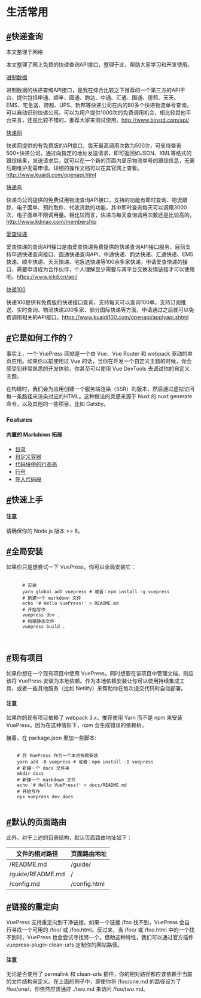 <div class="md">
  <h1>生活常用</h1>
  <h2 id="1_1"><a href="#1_1">#</a>快递查询</h2>
  <p>本文整理于网络<p>
  <p>本文整理了网上免费的快递查询API接口，整理于此，帮助大家学习和开发使用。<p>
  <a href="http://www.binstd.com/api/">进制数据</a>
  <p>进制数据的快递查绚API接口，是我在综合比较之下推荐的一个第三方的API平台，提供包括申通、顺丰、圆通、韵达、中通、汇通、国通、德邦、天天、EMS、宅急送、跨越、UPS、新邦等快递公司在内的80多个快递物流单号查询。可以自动识别快递公司。可以为用户提供1000次的免费调用机会，相比较其他平台来言，还是比较不错的，推荐大家来测试使用。<a href="http://www.binstd.com/api/">http://www.binstd.com/api/</a></p>
  <a href="http://www.kuaidi.com/openapi.html">快递网</a>
  <p>快递网提供的有免费版的API接口，每天最高调用次数为500次，可支持查询500+快递公司。通过向指定的地址发送请求，即可返回如JSON、XML等格式的跟综结果，发送请求后，就可以在一个新的页面内显示物流单号的跟综信息，无需后期维护无需申请。详细的操作文档可以在其官网上查看。<a href="http://www.kuaidi.com/openapi.html">http://www.kuaidi.com/openapi.html</a></p>
  <a href="http://www.kdniao.com/membership">快递鸟</a>
  <p>快递鸟公司提供的免费试用物流查询API接口，支持的功能有即时查询、物流跟踪、电子面单、预约取件、代收货款的功能，其中即时查询每天可以调用3000次，电子面单不限调用量。相比较而言，快递鸟每天查询调用次数还是比较高的。<a href="http://www.kdniao.com/membership">http://www.kdniao.com/membership</a></p>
  <a href="https://www.ickd.cn/api/">爱查快递</a>
  <p>爱查快递的查询API接口是由爱查快递免费提供的快递查询API接口服务，目前支持申通快递查询接口、圆通快递查询API、中通快递、韵达快递、汇通快递、EMS快递、顺丰快递、天天快递、宅急送快递等100余多家快递。申请爱查快递的接口，需要申请成为合作伙伴，个人理解至少需要与其平台交换友情链接才可以使用吧。<a href="https://www.ickd.cn/api/">https://www.ickd.cn/api/</a></p>
  <a href="https://www.kuaidi100.com/openapi/applyapi.shtml">快递100</a>
  <p>快递100提供有免费版的快递接口查询，支持每天可以查询100单。支持订阅推送、实时查询、物流快递200多家、部分国际快递等方面，申请通过之后就可以免费调用相关的API接口。<a href="https://www.kuaidi100.com/openapi/applyapi.shtml">https://www.kuaidi100.com/openapi/applyapi.shtml</a></p>
  <div class="mb_70"></div>
  <h2 id="1_1"><a href="#1_1">#</a>它是如何工作的？</h2>
  <p>事实上，一个 VuePress 网站是一个由 Vue、Vue Router 和 webpack 驱动的单页应用。如果你以前使用过 Vue 的话，当你在开发一个自定义主题的时候，你会感受到非常熟悉的开发体验，你甚至可以使用 Vue DevTools 去调试你的自定义主题。</p>
  <p>在构建时，我们会为应用创建一个服务端渲染（SSR）的版本，然后通过虚拟访问每一条路径来渲染对应的HTML。这种做法的灵感来源于 Nuxt 的 nuxt generate 命令，以及其他的一些项目，比如 Gatsby。</p>
  <h3>Features</h3>
  <h4>内置的 Markdown 拓展</h4>
  <ul>
    <li><a href="">目录</a></li>
    <li><a href="">自定义容器</a></li>
    <li><a href="">代码块中的行高亮</a></li>
    <li><a href="">行号</a></li>
    <li><a href="">导入代码段</a></li>
  </ul>
  <div class="mb_70"></div>
  <h2 id="1_2"><a href="#1_2">#</a>快速上手</h2>
  <div class="yellow">
    <h4>注意</h4>
    <p>请确保你的 Node.js 版本 >= 8。</p>
  </div>
  <div class="mb_70"></div>
  <h2 id="1_3"><a href="#1_3">#</a>全局安装</h2>
  <p>如果你只是想尝试一下 VuePress，你可以全局安装它：</p>
  <pre class='hljs'>
    <code>
      # 安装
      yarn global add vuepress # 或者：npm install -g vuepress
      # 新建一个 markdown 文件
      echo '# Hello VuePress!' > README.md
      # 开始写作
      vuepress dev .
      # 构建静态文件
      vuepress build .
    </code>
  </pre>
  <div class="mb_70"></div>
  <h2 id="1_4"><a href="#1_4">#</a>现有项目</h2>
  <p>如果你想在一个现有项目中使用 VuePress，同时想要在该项目中管理文档，则应该将 VuePress 安装为本地依赖。作为本地依赖安装让你可以使用持续集成工具，或者一些其他服务（比如 Netlify）来帮助你在每次提交代码时自动部署。</p>
  <div class="yellow">
    <h4>注意</h4>
    <p>如果你的现有项目依赖了 webpack 3.x，推荐使用 Yarn 而不是 npm 来安装 VuePress。因为在这种情形下，npm 会生成错误的依赖树。</p>
  </div>
  <p>接着，在 package.json 里加一些脚本:</p>
  <pre class='hljs'><code>
    # 将 VuePress 作为一个本地依赖安装
    yarn add -D vuepress # 或者：npm install -D vuepress
    # 新建一个 docs 文件夹
    mkdir docs
    # 新建一个 markdown 文件
    echo '# Hello VuePress!' > docs/README.md
    # 开始写作
    npx vuepress dev docs
  </code></pre>
  <div class="mb_70"></div>
  <h2 id="1_5"><a href="#1_5">#</a>默认的页面路由</h2>
  <p>此外，对于上述的目录结构，默认页面路由地址如下：</p>
  <table>
    <thead>
      <tr>
        <th>文件的相对路径</th>
        <th>页面路由地址</th>
      </tr>
    </thead>
    <tbody>
      <tr>
        <td>/README.md</td>
        <td>/guide/</td>
      </tr>
      <tr>
        <td>/guide/README.md</td>
        <td>/</td>
      </tr>
      <tr>
        <td>/config.md</td>
        <td>/config.html</td>
      </tr>
    </tbody>
  </table>
  <div class="mb_70"></div>
  <h2 id="1_6"><a href="#1_6">#</a>链接的重定向</h2>
  <p>VuePress 支持重定向到干净链接。如果一个链接 /foo 找不到，VuePress 会自行寻找一个可用的 /foo/ 或 /foo.html。反过来，当 /foo/ 或 /foo.html 中的一个找不到时，VuePress 也会尝试寻找另一个。借助这种特性，我们可以通过官方插件 vuepress-plugin-clean-urls 定制你的网站路径。</p>
  <div class="green">
    <h4>注意</h4>
    <p>无论是否使用了 permalink 和 clean-urls 插件，你的相对路径都应该依赖于当前的文件结构来定义。在上面的例子中，即使你将 /foo/one.md 的路径设为了 /foo/one/，你依然应该通过 ./two.md 来访问 /foo/two.md。</p>
  </div>
</div>

